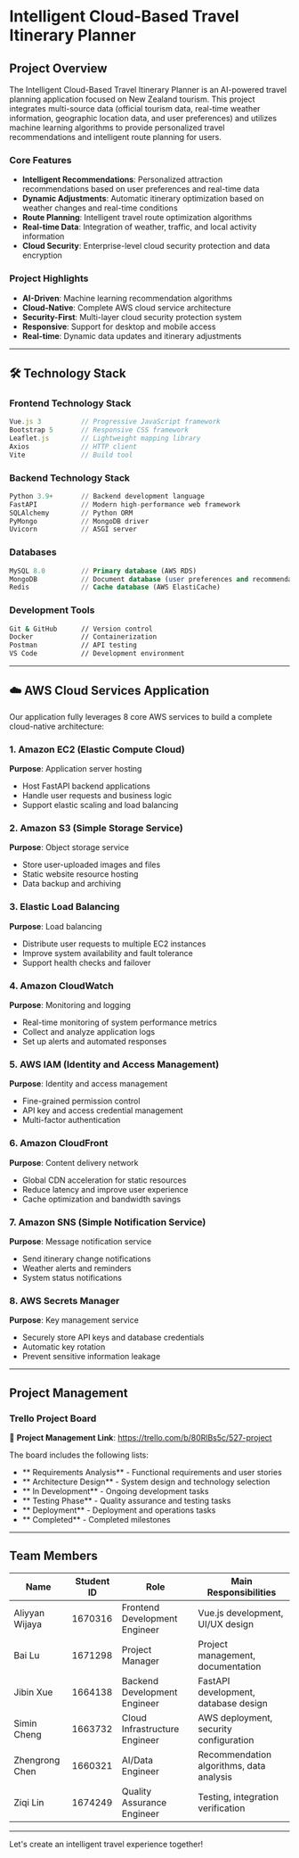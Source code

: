 #  Intelligent Cloud-Based Travel Itinerary Planner

## Project Overview

The Intelligent Cloud-Based Travel Itinerary Planner is an AI-powered travel planning application focused on New Zealand tourism. This project integrates multi-source data (official tourism data, real-time weather information, geographic location data, and user preferences) and utilizes machine learning algorithms to provide personalized travel recommendations and intelligent route planning for users.

###  Core Features
- **Intelligent Recommendations**: Personalized attraction recommendations based on user preferences and real-time data
- **Dynamic Adjustments**: Automatic itinerary optimization based on weather changes and real-time conditions
- **Route Planning**: Intelligent travel route optimization algorithms
- **Real-time Data**: Integration of weather, traffic, and local activity information
- **Cloud Security**: Enterprise-level cloud security protection and data encryption

###  Project Highlights
-  **AI-Driven**: Machine learning recommendation algorithms
-  **Cloud-Native**: Complete AWS cloud service architecture
-  **Security-First**: Multi-layer cloud security protection system
-  **Responsive**: Support for desktop and mobile access
-  **Real-time**: Dynamic data updates and itinerary adjustments

---

## 🛠️ Technology Stack

### Frontend Technology Stack
```javascript
Vue.js 3          // Progressive JavaScript framework
Bootstrap 5       // Responsive CSS framework
Leaflet.js        // Lightweight mapping library
Axios             // HTTP client
Vite              // Build tool
```

### Backend Technology Stack
```python
Python 3.9+       // Backend development language
FastAPI           // Modern high-performance web framework
SQLAlchemy        // Python ORM
PyMongo           // MongoDB driver
Uvicorn           // ASGI server
```

### Databases
```sql
MySQL 8.0         // Primary database (AWS RDS)
MongoDB           // Document database (user preferences and recommendation data)
Redis             // Cache database (AWS ElastiCache)
```

### Development Tools
```bash
Git & GitHub      // Version control
Docker            // Containerization
Postman           // API testing
VS Code           // Development environment
```

---

## ☁️ AWS Cloud Services Application

Our application fully leverages 8 core AWS services to build a complete cloud-native architecture:

### 1.  Amazon EC2 (Elastic Compute Cloud)
**Purpose**: Application server hosting
- Host FastAPI backend applications
- Handle user requests and business logic
- Support elastic scaling and load balancing

### 2.  Amazon S3 (Simple Storage Service)
**Purpose**: Object storage service
- Store user-uploaded images and files
- Static website resource hosting
- Data backup and archiving

### 3.  Elastic Load Balancing
**Purpose**: Load balancing
- Distribute user requests to multiple EC2 instances
- Improve system availability and fault tolerance
- Support health checks and failover

### 4.  Amazon CloudWatch
**Purpose**: Monitoring and logging
- Real-time monitoring of system performance metrics
- Collect and analyze application logs
- Set up alerts and automated responses

### 5.  AWS IAM (Identity and Access Management)
**Purpose**: Identity and access management
- Fine-grained permission control
- API key and access credential management
- Multi-factor authentication

### 6.  Amazon CloudFront
**Purpose**: Content delivery network
- Global CDN acceleration for static resources
- Reduce latency and improve user experience
- Cache optimization and bandwidth savings

### 7.  Amazon SNS (Simple Notification Service)
**Purpose**: Message notification service
- Send itinerary change notifications
- Weather alerts and reminders
- System status notifications

### 8.  AWS Secrets Manager
**Purpose**: Key management service
- Securely store API keys and database credentials
- Automatic key rotation
- Prevent sensitive information leakage

---

##  Project Management

### Trello Project Board
🔗 **Project Management Link**: https://trello.com/b/80RlBs5c/527-project

The board includes the following lists:
- ** Requirements Analysis** - Functional requirements and user stories
- ** Architecture Design** - System design and technology selection
- ** In Development** - Ongoing development tasks
- ** Testing Phase** - Quality assurance and testing tasks
- ** Deployment** - Deployment and operations tasks
- ** Completed** - Completed milestones

---

##  Team Members

| Name | Student ID | Role | Main Responsibilities |
|------|------------|------|----------------------|
| Aliyyan Wijaya | 1670316 | Frontend Development Engineer | Vue.js development, UI/UX design |
| Bai Lu | 1671298 | Project Manager | Project management, documentation |
| Jibin Xue | 1664138 | Backend Development Engineer | FastAPI development, database design |
| Simin Cheng | 1663732 | Cloud Infrastructure Engineer | AWS deployment, security configuration |
| Zhengrong Chen | 1660321 | AI/Data Engineer | Recommendation algorithms, data analysis |
| Ziqi Lin | 1674249 | Quality Assurance Engineer | Testing, integration verification |

---

Let's create an intelligent travel experience together!